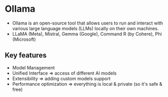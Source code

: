 # Ollama
- Ollama is an open-source tool that allows users to run and interact with various large language models (LLMs) locally on their own machines.
- LLaMA (Meta), Mistral, Gemma (Google), Command R (by Cohere), Phi (Microsoft)

## Key features
- Model Management
- Unified Interface => access of different AI models
- Extensibility => adding custom models support
- Performance optimization => everything is local & private (so it's safe & free)

